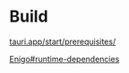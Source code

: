 # Build

[tauri.app/start/prerequisites/](https://beta.tauri.app/start/prerequisites/)

[Enigo#runtime-dependencies](https://github.com/enigo-rs/enigo?tab=readme-ov-file#runtime-dependencies)